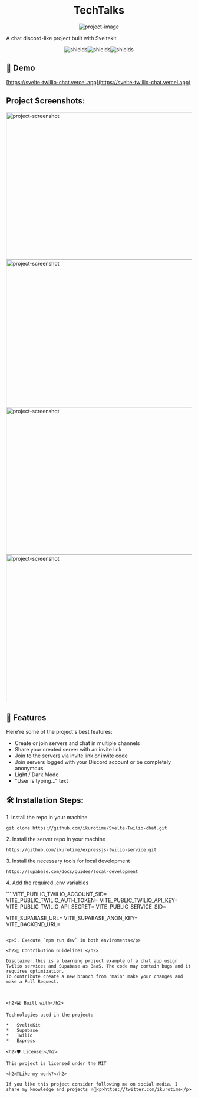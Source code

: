 <h1 align="center" id="title">TechTalks</h1>

<p align="center"><img src="https://socialify.git.ci/ikurotime/svelte-twillio-chat/image?description=1&amp;descriptionEditable=A%20SvelteKit%20Chat%20Project%20using%20Twillio%20and%20Supabase%20created%20for%20Midudev%27s%20July%20Hackathon&amp;forks=1&amp;language=1&amp;name=1&amp;owner=1&amp;pattern=Plus&amp;stargazers=1&amp;theme=Light" alt="project-image"></p>

<p id="description">A chat discord-like project built with Sveltekit</p>

<p align="center"><img src="https://img.shields.io/github/license/ikurotime/Svelte-Twillio-chat" alt="shields"><img src="https://img.shields.io/github/stars/ikurotime/Svelte-Twillio-chat" alt="shields"><img src="https://img.shields.io/github/forks/ikurotime/Svelte-Twillio-chat" alt="shields"></p>

<h2>🚀 Demo</h2>

[https://svelte-twillio-chat.vercel.app](https://svelte-twillio-chat.vercel.app)

<h2>Project Screenshots:</h2>

<img src="https://i.imgur.com/GzzVjXf.png" alt="project-screenshot" width="800" height="400/">

<img src="https://i.imgur.com/mHeXO9l.png" alt="project-screenshot" width="800" height="400/">

<img src="https://i.imgur.com/kb63MDg.png" alt="project-screenshot" width="800" height="400/">

<img src="https://i.imgur.com/79uAU9T.png" alt="project-screenshot" width="800" height="400/">

<h2>🧐 Features</h2>

Here're some of the project's best features:

- Create or join servers and chat in multiple channels
- Share your created server with an invite link
- Join to the servers via invite link or invite code
- Join servers logged with your Discord account or be completely anonymous
- Light / Dark Mode
- "User is typing..." text

<h2>🛠️ Installation Steps:</h2>

<p>1. Install the repo in your machine</p>

```
git clone https://github.com/ikurotime/Svelte-Twilio-chat.git
```

<p>2. Install the server repo in your machine</p>

```
https://github.com/ikurotime/expressjs-twilio-service.git
```

<p>3. Install the necessary tools for local development</p>

```
https://supabase.com/docs/guides/local-development
```

<p>4. Add the required .env variables</p>
```
VITE_PUBLIC_TWILIO_ACCOUNT_SID=
VITE_PUBLIC_TWILIO_AUTH_TOKEN=
VITE_PUBLIC_TWILIO_API_KEY=
VITE_PUBLIC_TWILIO_API_SECRET=
VITE_PUBLIC_SERVICE_SID=

VITE_SUPABASE_URL=
VITE_SUPABASE_ANON_KEY=
VITE_BACKEND_URL=

```

<p>5. Execute `npm run dev` in both enviroments</p>

<h2>🍰 Contribution Guidelines:</h2>

Disclaimer,this is a learning project example of a chat app usign Twilio services and Supabase as BaaS. The code may contain bugs and it requires optimization.
To contribute create a new branch from 'main' make your changes and make a Pull Request.



<h2>💻 Built with</h2>

Technologies used in the project:

*   SvelteKit
*   Supabase
*   Twilio
*   Express

<h2>🛡️ License:</h2>

This project is licensed under the MIT

<h2>💖Like my work?</h2>

If you like this project consider following me on social media. I share my knowledge and projects 🔥🚀<p>https://twitter.com/ikurotime</p>
```
